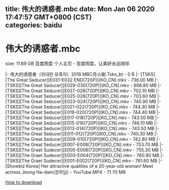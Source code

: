 
title: 伟大的诱惑者.mbc
date: Mon Jan 06 2020 17:47:57 GMT+0800 (CST)    
categories: baidu
---

# 伟大的诱惑者.mbc
size: 11.89 GB
 百度网盘 个人主页 - 百度网盘，让美好永远陪伴
 
|- 伟大的诱惑者（위대한 유혹자）2018.MBC月火剧.Tsks_bt - 0 B
|- [TSKS][The Great Seducer][E031-E032 END(720P)][KO_CN].mkv - 736.00 MB
|- [TSKS][The Great Seducer][E029-030(720P)][KO_CN].mkv - 698.80 MB
|- [TSKS][The Great Seducer][E027-028(720P)][KO_CN].mkv - 702.10 MB
|- [TSKS][The Great Seducer][E025-026(720P)][KO_CN].mkv - 703.60 MB
|- [TSKS][The Great Seducer][E023-024(720P)][KO_CN].mkv - 745.90 MB
|- [TSKS][The Great Seducer][E021-022(720P)][KO_CN].mkv - 744.30 MB
|- [TSKS][The Great Seducer][E019-020(720P)][KO_CN].mkv - 744.40 MB
|- [TSKS][The Great Seducer][E017-018(720P)][KO_CN].mkv - 743.50 MB
|- [TSKS][The Great Seducer][E015-016(720P)][KO_CN].mkv - 746.10 MB
|- [TSKS][The Great Seducer][E013-014(720P)][KO_CN].mkv - 743.50 MB
|- [TSKS][The Great Seducer][E011-012(720P)][KO_CN].mkv - 740.30 MB
|- [TSKS][The Great Seducer][E009-010(720P)][KO_CN].mkv - 742.80 MB
|- [TSKS][The Great Seducer][E007-E008(720P)][KO_CN].mkv - 753.70 MB
|- [TSKS][The Graet Sudecer][E005-E006(720P)][KO_CN].mkv - 755.30 MB
|- [TSKS][The Graet Sudecer][E003-E004(720P)][KO_CN].mkv - 760.90 MB
|- [TSKS][The Graet Sudecer][E001-E002(720P)][KO_CN].mkv - 761.60 MB
|- [Showbiz Korea] Her attractive qualities of a 20-year-old woman! Meet actress Jeong Ha-dam(정하담) - YouTube.MP4 - 71.70 MB

[How to download](https://bpcam.bemobtrk.com/go/2ceec3aa-1ca2-46d6-b9ff-aaa5c184517c?jno=2791)